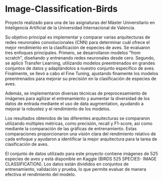 # Image-Classification-Birds

Proyecto realizado para una de las asignaturas del Máster Universitario en Inteligencia Artificial de la Universidad Internacional de Valencia. 

Su objetivo principal es implementar y comparar varias arquitecturas de redes neuronales convolucionales (CNN) para determinar cuál ofrece el mejor rendimiento en la clasificación de especies de aves. Se evaluaron tres enfoques principales. Primero, se desarrollaron modelos "from scratch", diseñando y entrenando redes neuronales desde cero. Segundo, se aplicó Transfer Learning, utilizando modelos preentrenados en grandes conjuntos de datos y adaptándolos a nuestro conjunto específico de aves. Finalmente, se llevó a cabo el Fine Tuning, ajustando finamente los modelos preentrenados para mejorar su precisión en la clasificación de especies de aves.

Además, se implementaron diversas técnicas de preprocesamiento de imágenes para agilizar el entrenamiento y aumentar la diversidad de los datos de entrada mediante el uso de data augmentation, ayudando a mejorar la robustez y el rendimiento de los modelos.

Los resultados obtenidos de las diferentes arquitecturas se compararon utilizando múltiples métricas, como precisión, recall y F1-score, así como mediante la comparación de las gráficas de entrenamiento. Estas comparaciones proporcionaron una visión clara del rendimiento relativo de cada enfoque y ayudaron a identificar la mejor arquitectura para la tarea de clasificación de aves.

El conjunto de datos utilizado para este proyecto contiene imágenes de 525 especies de aves y está disponible en Kaggle (BIRDS 525 SPECIES- IMAGE CLASSIFICATION). Los datos están divididos en conjuntos de entrenamiento, validación y prueba, lo que permite evaluar de manera efectiva el rendimiento del modelo.

